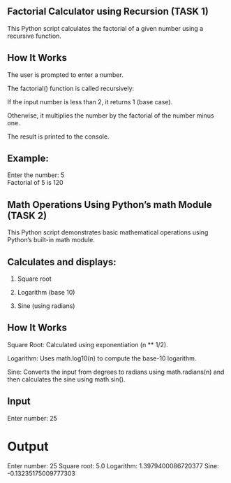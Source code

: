 ## Factorial Calculator using Recursion (TASK 1)
This Python script calculates the factorial of a given number using a recursive function.

## How It Works
The user is prompted to enter a number.

The factorial() function is called recursively:

If the input number is less than 2, it returns 1 (base case).

Otherwise, it multiplies the number by the factorial of the number minus one.

The result is printed to the console.

## Example:
Enter the number: 5  
Factorial of 5 is 120

## Math Operations Using Python’s math Module (TASK 2)
This Python script demonstrates basic mathematical operations using Python’s built-in math module.

## Calculates and displays:

 1) Square root

 2) Logarithm (base 10)

 3) Sine (using radians)

## How It Works
Square Root:
Calculated using exponentiation (n ** 1/2).

Logarithm:
Uses math.log10(n) to compute the base-10 logarithm.

Sine:
Converts the input from degrees to radians using math.radians(n) and then calculates the sine using math.sin().

## Input
Enter number: 25

# Output
Enter number: 25
Square root: 5.0
Logarithm: 1.3979400086720377
Sine: -0.13235175009777303

